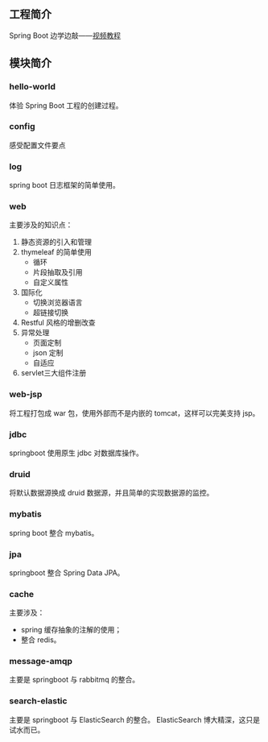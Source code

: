 ## 工程简介

Spring Boot 边学边敲——[视频教程](https://www.bilibili.com/video/BV1Et411Y7tQ?p=1)

## 模块简介

### hello-world

体验 Spring Boot 工程的创建过程。

### config

感受配置文件要点

### log

spring boot 日志框架的简单使用。

### web

主要涉及的知识点：
1. 静态资源的引入和管理
2. thymeleaf 的简单使用
    - 循环
    - 片段抽取及引用
    - 自定义属性
3. 国际化
    - 切换浏览器语言
    - 超链接切换
4. Restful 风格的增删改查
5. 异常处理
    - 页面定制
    - json 定制
    - 自适应
6. servlet三大组件注册

### web-jsp

将工程打包成 war 包，使用外部而不是内嵌的 tomcat，这样可以完美支持 jsp。

### jdbc

springboot 使用原生 jdbc 对数据库操作。

### druid

将默认数据源换成 druid 数据源，并且简单的实现数据源的监控。

### mybatis

spring boot 整合 mybatis。

### jpa

springboot 整合 Spring Data JPA。

### cache

主要涉及：
 - spring 缓存抽象的注解的使用；
 - 整合 redis。
 
### message-amqp

主要是 springboot 与 rabbitmq 的整合。

### search-elastic

主要是 springboot 与 ElasticSearch 的整合。
ElasticSearch 博大精深，这只是试水而已。
